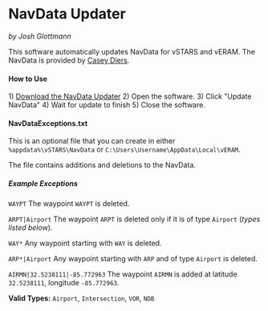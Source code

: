 # NavData Updater
_by Josh Glottmann_

This software automatically updates NavData for vSTARS and vERAM. 
The NavData is provided by [Casey Diers](http://www.myfsim.com/sectorfilecreation/vSTARSDump.php). 

#### How to Use
1\) [Download the NavData Updater](https://github.com/JHG0/NavData-Updater/blob/master/NavData%20Updater.jar?raw=true)
2\) Open the software. 
3\) Click "Update NavData"
4\) Wait for update to finish
5\) Close the software.

#### NavDataExceptions.txt
This is an optional file that you can create in either `%appdata%\vSTARS\NavData` or `C:\Users\Username\AppData\Local\vERAM`.

The file contains additions and deletions to the NavData. 

##### Example Exceptions
`WAYPT` The waypoint `WAYPT` is deleted. 

`ARPT|Airport` The waypoint `ARPT` is deleted only if it is of type `Airport` (_types listed below_).

`WAY*` Any waypoint starting with `WAY` is deleted. 

`ARP*|Airport` Any waypoint starting with `ARP` and of type `Airport` is deleted. 

`AIRMN|32.5238111|-85.772963` The waypoint `AIRMN` is added at latitude `32.5238111`, longitude `-85.772963`.

__Valid Types:__ `Airport`, `Intersection`, `VOR`, `NDB`
